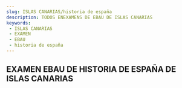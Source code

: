```yaml
---
slug: ISLAS CANARIAS/historia de españa
description: TODOS ENEXAMENS DE EBAU DE ISLAS CANARIAS
keywords:
 - ISLAS CANARIAS
 - EXAMEN
 - EBAU
 - historia de españa
---
```

## EXAMEN EBAU DE HISTORIA DE ESPAÑA DE ISLAS CANARIAS
